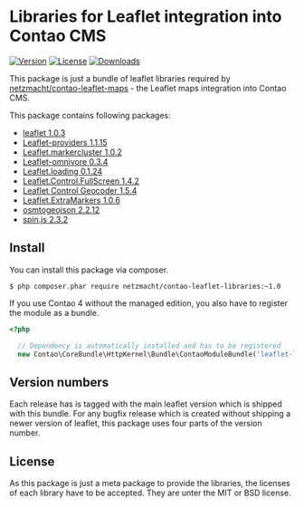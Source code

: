 
Libraries for Leaflet integration into Contao CMS
=================================================

[![Version](http://img.shields.io/packagist/v/netzmacht/contao-leaflet-libraries.svg?style=flat-square)](http://packagist.com/packages/netzmacht/contao-leaflet-libraries)
[![License](http://img.shields.io/packagist/l/netzmacht/contao-leaflet-libraries.svg?style=flat-square)](http://packagist.com/packages/netzmacht/contao-leaflet-libraries)
[![Downloads](http://img.shields.io/packagist/dt/netzmacht/contao-leaflet-libraries.svg?style=flat-square)](http://packagist.com/packages/netzmacht/contao-leaflet-libraries)

This package is just a bundle of leaflet libraries required by 
[netzmacht/contao-leaflet-maps](https://github.com/netzmacht/contao-leaflet-maps) - the Leaflet maps integration into
Contao CMS.

This package contains following packages:

 - [leaflet 1.0.3](http://leafletjs.com)
 - [Leaflet-providers 1.1.15](http://leaflet-extras.github.io/leaflet-providers)
 - [Leaflet.markercluster 1.0.2](https://github.com/Leaflet/Leaflet.markercluster)
 - [Leaflet-omnivore 0.3.4](https://github.com/mapbox/leaflet-omnivore)
 - [Leaflet.loading 0.1.24](https://github.com/ebrelsford/Leaflet.loading)
 - [Leaflet.Control.FullScreen 1.4.2](https://github.com/brunob/leaflet.fullscreen)
 - [Leaflet Control Geocoder 1.5.4](https://github.com/perliedman/leaflet-control-geocoder)
 - [Leaflet.ExtraMarkers 1.0.6](https://github.com/coryasilva/Leaflet.ExtraMarkers)
 - [osmtogeojson 2.2.12](https://github.com/tyrasd/osmtogeojson)
 - [spin.js 2.3.2](http://fgnass.github.io/spin.js)


Install
-------

You can install this package via composer. 

```
$ php composer.phar require netzmacht/contao-leaflet-libraries:~1.0 
```

If you use Contao 4 without the managed edition, you also have to register the module as a bundle.

```php
<?php

  // Dependency is automatically installed and has to be registered
  new Contao\CoreBundle\HttpKernel\Bundle\ContaoModuleBundle('leaflet-libs', $this->getRootDir()),
```  

Version numbers
---------------

Each release has is tagged with the main leaflet version which is shipped with this bundle. For any bugfix release which 
is created without shipping a newer version of leaflet, this package uses four parts of the version number.

License
-------

As this package is just a meta package to provide the libraries, the licenses of each library have to be accepted. They
are unter the MIT or BSD license. 
